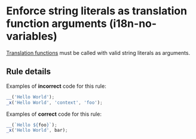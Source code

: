 # Enforce string literals as translation function arguments (i18n-no-variables)

[Translation functions](https://github.com/WordPress/gutenberg/blob/master/packages/i18n/README.md#api) must be called with valid string literals as arguments.

## Rule details

Examples of **incorrect** code for this rule:

```js
__('Hello World');
_x('Hello World', 'context', 'foo');

```

Examples of **correct** code for this rule:

```js
__(`Hello ${foo}`);
_x('Hello World', bar);
```
